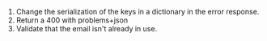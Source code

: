 1. Change the serialization of the keys in a dictionary in the error response.
2. Return a 400 with problems+json
3. Validate that the email isn't already in use.
